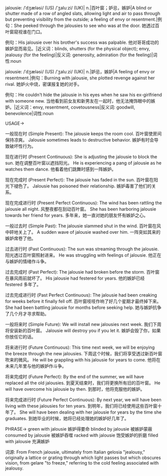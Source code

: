 jalousie: /ˈdʒæləsi/ (US) /ˈʒaluːzi/ (UK)| n.|百叶窗；妒忌，嫉妒|A blind or shutter made of a row of angled slats, allowing light and air to pass through but preventing visibility from the outside; a feeling of envy or resentment.|例句：She peeked through the jalousies to see who was at the door. 她透过百叶窗窥视谁在门口。

例句：His jalousie over his brother's success was palpable.  他对哥哥成功的嫉妒显而易见。|近义词：blinds, shutters (for the physical object); envy, jealousy (for the feeling)|反义词: generosity, admiration (for the feeling)|词性:noun


jalousie: /ˈdʒæləsi/ (US) /ˈʒaluːzi/ (UK)| n.|妒忌，嫉妒|A feeling of envy or resentment.|例句：Burning with jalousie, she plotted revenge against her rival.  她妒火中烧，密谋报复她的对手。

例句：He couldn't hide the jalousie in his eyes when he saw his ex-girlfriend with someone new. 当他看到前女友和新男友在一起时，他无法掩饰眼中的嫉妒。|近义词：envy, resentment, covetousness|反义词: goodwill, benevolence|词性:noun



USAGE->

一般现在时 (Simple Present):
The jalousie keeps the room cool. 百叶窗使房间保持凉爽。
Jalousie sometimes leads to destructive behavior. 嫉妒有时会导致破坏性行为。


现在进行时 (Present Continuous):
She is adjusting the jalousie to block the sun. 她在调整百叶窗以遮挡阳光。
He is experiencing a pang of jalousie as he watches them dance. 他看着他们跳舞时感到一阵嫉妒。


现在完成时 (Present Perfect):
The jalousie has faded in the sun. 百叶窗在阳光下褪色了。
Jalousie has poisoned their relationship. 嫉妒毒害了他们的关系。


现在完成进行时 (Present Perfect Continuous):
The wind has been rattling the jalousie all night. 风整夜都在刮动百叶窗。
She has been harboring jalousie towards her friend for years. 多年来，她一直对她的朋友怀有嫉妒之心。


一般过去时 (Simple Past):
The jalousie slammed shut in the wind. 百叶窗在风中砰地关上了。
A sudden wave of jalousie washed over him. 一阵突如其来的嫉妒席卷了他。


过去进行时 (Past Continuous):
The sun was streaming through the jalousie. 阳光透过百叶窗照射进来。
He was struggling with feelings of jalousie. 他正在与嫉妒的情绪作斗争。


过去完成时 (Past Perfect):
The jalousie had broken before the storm. 百叶窗在暴风雨前就坏了。
His jalousie had festered for years. 他的嫉妒已经 festered 多年了。


过去完成进行时 (Past Perfect Continuous):
The jalousie had been creaking for weeks before it finally fell off. 百叶窗吱吱作响了好几个星期才最终掉下来。
She had been battling jalousie for months before seeking help. 她与嫉妒抗争了几个月才寻求帮助。


一般将来时 (Simple Future):
We will install new jalousies next week. 我们下周将安装新的百叶窗。
Jalousie will destroy you if you let it. 嫉妒会毁了你，如果你放任它的话。


将来进行时 (Future Continuous):
This time next week, we will be enjoying the breeze through the new jalousies. 下周这个时候，我们将享受透过新百叶窗吹来的微风。
He will be grappling with his jalousie for years to come. 他将在未来几年里与他的嫉妒作斗争。


将来完成时 (Future Perfect):
By the end of the summer, we will have replaced all the old jalousies. 到夏天结束时，我们将更换所有旧的百叶窗。
He will have overcome his jalousie by then. 到那时，他将克服他的嫉妒。


将来完成进行时 (Future Perfect Continuous):
By next year, we will have been living with these jalousies for ten years. 到明年，我们将已经使用这些百叶窗十年了。
She will have been dealing with her jalousie for years by the time she graduates. 到她毕业的时候，她将已经处理她的嫉妒好几年了。


PHRASE->
green with jalousie 嫉妒得要命
blinded by jalousie 被嫉妒蒙蔽
consumed by jalousie 被嫉妒吞噬
racked with jalousie 饱受嫉妒的折磨
filled with jalousie 充满嫉妒


词源: From French jalousie, ultimately from Italian gelosia "jealousy," originally a lattice or grating through which light passes but which obscures vision, from gelare "to freeze," referring to the cold feeling associated with jealousy.
